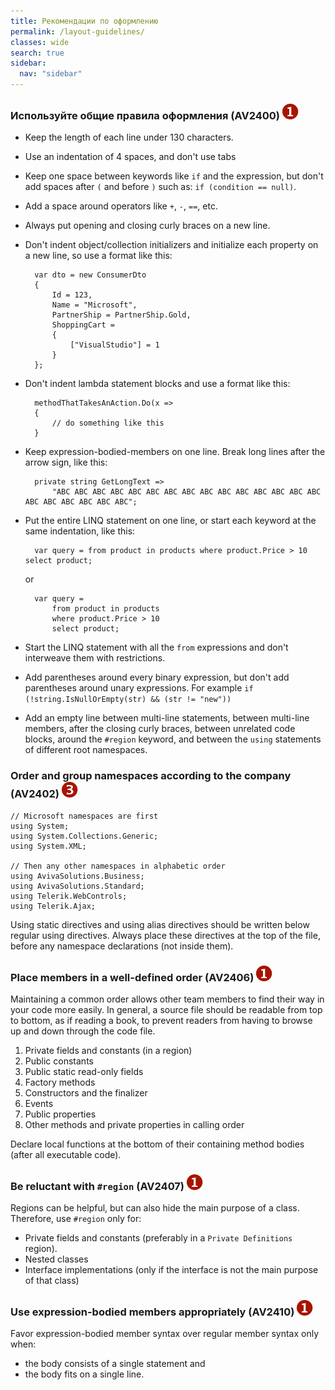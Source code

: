 ```yaml
---
title: Рекомендации по оформлению
permalink: /layout-guidelines/
classes: wide
search: true
sidebar:
  nav: "sidebar"
---
```


### <a name="av2400"></a> Используйте общие правила оформления (AV2400) ![](/assets/images/1.png)

- Keep the length of each line under 130 characters.

- Use an indentation of 4 spaces, and don't use tabs

- Keep one space between keywords like `if` and the expression, but don't add spaces after `(` and before `)` such as: `if (condition == null)`.

- Add a space around operators like `+`, `-`, `==`, etc.

- Always put opening and closing curly braces on a new line.

- Don't indent object/collection initializers and initialize each property on a new line, so use a format like this: 

		var dto = new ConsumerDto
		{
			Id = 123,
			Name = "Microsoft",
			PartnerShip = PartnerShip.Gold,
			ShoppingCart =
			{
				["VisualStudio"] = 1
			}
		};

- Don't indent lambda statement blocks and use a format like this:

		methodThatTakesAnAction.Do(x =>
		{ 
			// do something like this 
		}

- Keep expression-bodied-members on one line. Break long lines after the arrow sign, like this:

		private string GetLongText =>
			"ABC ABC ABC ABC ABC ABC ABC ABC ABC ABC ABC ABC ABC ABC ABC ABC ABC ABC ABC ABC ABC";

- Put the entire LINQ statement on one line, or start each keyword at the same indentation, like this:

		var query = from product in products where product.Price > 10 select product;

  	or

		var query =  
		    from product in products  
		    where product.Price > 10  
		    select product;

- Start the LINQ statement with all the `from` expressions and don't interweave them with restrictions.
- Add parentheses around every binary expression, but don't add parentheses around unary expressions. For example `if (!string.IsNullOrEmpty(str) && (str != "new"))`

- Add an empty line between multi-line statements, between multi-line members, after the closing curly braces, between unrelated code blocks, around the `#region` keyword, and between the `using` statements of different root namespaces.

### <a name="av2402"></a> Order and group namespaces according to the company (AV2402) ![](/assets/images/3.png)

	// Microsoft namespaces are first
	using System;
	using System.Collections.Generic;
	using System.XML;
	
	// Then any other namespaces in alphabetic order
	using AvivaSolutions.Business;
	using AvivaSolutions.Standard;
	using Telerik.WebControls;
	using Telerik.Ajax;

Using static directives and using alias directives should be written below regular using directives.
Always place these directives at the top of the file, before any namespace declarations (not inside them).

### <a name="av2406"></a> Place members in a well-defined order (AV2406) ![](/assets/images/1.png)
Maintaining a common order allows other team members to find their way in your code more easily. In general, a source file should be readable from top to bottom, as if reading a book, to prevent readers from having to browse up and down through the code file.

1. Private fields and constants (in a region)
2. Public constants
3. Public static read-only fields
4. Factory methods
5. Constructors and the finalizer
6. Events 
7. Public properties
8. Other methods and private properties in calling order

Declare local functions at the bottom of their containing method bodies (after all executable code).

### <a name="av2407"></a> Be reluctant with `#region` (AV2407) ![](/assets/images/1.png)
Regions can be helpful, but can also hide the main purpose of a class. Therefore, use `#region` only for:

- Private fields and constants (preferably in a `Private Definitions` region).
- Nested classes
- Interface implementations (only if the interface is not the main purpose of that class)

### <a name="av2410"></a> Use expression-bodied members appropriately (AV2410) ![](/assets/images/1.png)
Favor expression-bodied member syntax over regular member syntax only when:

- the body consists of a single statement and
- the body fits on a single line.
